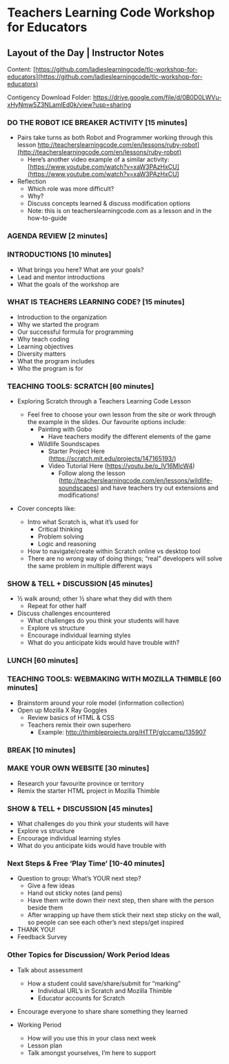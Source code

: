 # Teachers Learning Code Workshop for Educators
## Layout of the Day | Instructor Notes

Content: [https://github.com/ladieslearningcode/tlc-workshop-for-educators](https://github.com/ladieslearningcode/tlc-workshop-for-educators)

Contigency Download Folder: https://drive.google.com/file/d/0B0D0LWVu-xHyNmw5Z3NLamlEd0k/view?usp=sharing

### DO THE ROBOT ICE BREAKER ACTIVITY [15 minutes]
- Pairs take turns as both Robot and Programmer working through this lesson http://teacherslearningcode.com/en/lessons/ruby-robot](http://teacherslearningcode.com/en/lessons/ruby-robot)
	- Here’s another video example of a similar activity: [https://www.youtube.com/watch?v=xaW3PAzHxCU](https://www.youtube.com/watch?v=xaW3PAzHxCU)
- Reflection
	- Which role was more difficult?
	- Why?
	- Discuss concepts learned & discuss modification options
	- Note: this is on teacherslearningcode.com as a lesson and in the how-to-guide

### AGENDA REVIEW [2 minutes]

### INTRODUCTIONS [10 minutes]
- What brings you here? What are your goals?
- Lead and mentor introductions
- What the goals of the workshop are

### WHAT IS TEACHERS LEARNING CODE? [15 minutes]
- Introduction to the organization
- Why we started the program
- Our successful formula for programming
- Why teach coding
- Learning objectives
- Diversity matters
- What the program includes
- Who the program is for

### TEACHING TOOLS: SCRATCH [60 minutes]
- Exploring Scratch through a Teachers Learning Code Lesson
	- Feel free to choose your own lesson from the site or work through the example in the slides.  Our favourite options include:
		-  Painting with Gobo
			- Have teachers modify the different elements of the game
		- Wildlife Soundscapes
			- Starter Project Here (https://scratch.mit.edu/projects/147165193/)
			- Video Tutorial Here (https://youtu.be/o_lV16MlcW4)
				- Follow along the lesson (http://teacherslearningcode.com/en/lessons/wildlife-soundscapes) and have teachers try out extensions and modifications!

		
- Cover concepts like:
	- Intro what Scratch is, what it’s used for
		- Critical thinking
		- Problem solving
		- Logic and reasoning
  	- How to navigate/create within Scratch
online vs desktop tool
 	- There are no wrong way of doing things; “real” developers will solve the same problem in multiple different ways

### SHOW & TELL + DISCUSSION [45 minutes]
- ½ walk around; other ½ share what they did with them
	- Repeat for other half
- Discuss challenges encountered
	- What challenges do you think your students will have
	- Explore vs structure
	- Encourage individual learning styles
	- What do you anticipate kids would have trouble with?

### LUNCH [60 minutes]

### TEACHING TOOLS: WEBMAKING WITH MOZILLA THIMBLE [60 minutes]
- Brainstorm around your role model (information collection)
- Open up Mozilla X Ray Goggles
	- Review basics of HTML & CSS
	- Teachers remix their own superhero
		- Example: http://thimbleprojects.org/HTTP/glccamp/135907

### BREAK [10 minutes]

### MAKE YOUR OWN WEBSITE [30 minutes]
- Research your favourite province or territory
- Remix the starter HTML project in Mozilla Thimble

### SHOW & TELL + DISCUSSION [45 minutes]
- What challenges do you think your students will have
- Explore vs structure
- Encourage individual learning styles
- What do you anticipate kids would have trouble with

### Next Steps & Free ‘Play Time’ [10-40 minutes]
- Question to group: What’s YOUR next step?
	- Give a few ideas
	- Hand out sticky notes (and pens)
	- Have them write down their next step, then share with the person beside them
	- After wrapping up have them stick their next step sticky on the wall, so people can see each other’s next steps/get inspired
- THANK YOU!
- Feedback Survey

### Other Topics for Discussion/ Work Period Ideas
- Talk about assessment
	- How a student could save/share/submit for “marking”
		- Individual URL’s in Scratch and Mozilla Thimble
		- Educator accounts for Scratch
- Encourage everyone to share share something they learned

- Working Period
	- How will you use this in your class next week
	- Lesson plan
	- Talk amongst yourselves, I’m here to support



